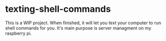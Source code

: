 # texting-shell-commands
This is a WIP project. When finished, it will let you text your computer to run shell commands for you. It's main purpose is server managment on my raspberry pi.
